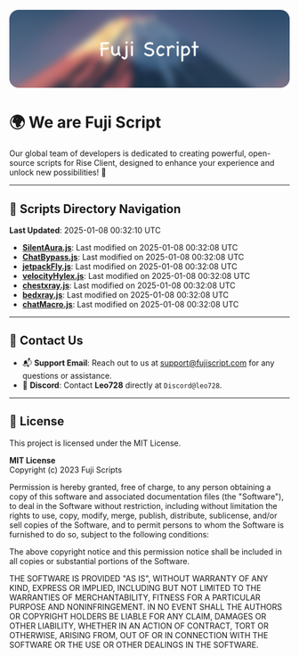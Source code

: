 ![Banner](.github/b.webp)

# 🌍 **We are Fuji Script**

Our global team of developers is dedicated to creating powerful, open-source scripts for Rise Client, designed to enhance your experience and unlock new possibilities! 🌟

---
<!-- SCRIPTS_NAVIGATION_START -->
## 📂 **Scripts Directory Navigation**

**Last Updated**: 2025-01-08 00:32:10 UTC

- **[SilentAura.js](scripts/SilentAura.js)**: Last modified on 2025-01-08 00:32:08 UTC
- **[ChatBypass.js](scripts/ChatBypass.js)**: Last modified on 2025-01-08 00:32:08 UTC
- **[jetpackFly.js](scripts/jetpackFly.js)**: Last modified on 2025-01-08 00:32:08 UTC
- **[velocityHylex.js](scripts/velocityHylex.js)**: Last modified on 2025-01-08 00:32:08 UTC
- **[chestxray.js](scripts/chestxray.js)**: Last modified on 2025-01-08 00:32:08 UTC
- **[bedxray.js](scripts/bedxray.js)**: Last modified on 2025-01-08 00:32:08 UTC
- **[chatMacro.js](scripts/chatMacro.js)**: Last modified on 2025-01-08 00:32:08 UTC

<!-- SCRIPTS_NAVIGATION_END -->

---

## 💬 **Contact Us**  
- 📬 **Support Email**: Reach out to us at [support@fujiscript.com](mailto:support@fujiscript.com) for any questions or assistance.  
- 💬 **Discord**: Contact **Leo728** directly at `Discord@leo728`.

---

## 📜 **License**

This project is licensed under the MIT License.  

**MIT License**  
Copyright (c) 2023 Fuji Scripts  

Permission is hereby granted, free of charge, to any person obtaining a copy of this software and associated documentation files (the "Software"), to deal in the Software without restriction, including without limitation the rights to use, copy, modify, merge, publish, distribute, sublicense, and/or sell copies of the Software, and to permit persons to whom the Software is furnished to do so, subject to the following conditions:  

The above copyright notice and this permission notice shall be included in all copies or substantial portions of the Software.  

THE SOFTWARE IS PROVIDED "AS IS", WITHOUT WARRANTY OF ANY KIND, EXPRESS OR IMPLIED, INCLUDING BUT NOT LIMITED TO THE WARRANTIES OF MERCHANTABILITY, FITNESS FOR A PARTICULAR PURPOSE AND NONINFRINGEMENT. IN NO EVENT SHALL THE AUTHORS OR COPYRIGHT HOLDERS BE LIABLE FOR ANY CLAIM, DAMAGES OR OTHER LIABILITY, WHETHER IN AN ACTION OF CONTRACT, TORT OR OTHERWISE, ARISING FROM, OUT OF OR IN CONNECTION WITH THE SOFTWARE OR THE USE OR OTHER DEALINGS IN THE SOFTWARE.  
